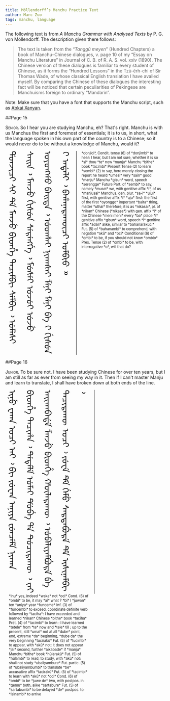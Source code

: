 ```yaml
---
title: Möllendorff’s Manchu Practice Text
author: Marc Zuo
tags: manchu, language
---
```


<style> .manchu { font-family: 'Abkai Xanyan', 'Noto Sans Mongolian'; font-weight:
normal; display: inline-block; font-size: 2em; line-height: 2em; writing-mode:
vertical-lr; -webkit-writing-mode: vertical-lr; -o-writing-mode: vertical-lr;
-ms-writing-mode: tb-lr; writing-mode: tb-lr; vertical-align: text-top;
border-right: 1px solid #000; }
.glossary { display: inline-block; font-size: 80%; width: 50%; vertical-align:
text-top; padding-left: 1em; }
.smallcaps { font-variant: small-caps; } </style>

The following text is from *A Manchu Grammar with Analysed Texts* by P. G. von
Möllendorff. The description given there follows:

>The text is taken from the “*Tanggū meyen*” (Hundred Chapters) a book of
Manchu–Chinese dialogues, v. page 10 of my “Essay on Manchu Literature” in
Journal of C. B. of R. A. S. vol. xxiv (1890). The Chinese version of these
dialogues is familiar to every student of Chinese, as it forms the “Hundred
Lessons” in the Tzū-êrh-chi of Sir Thomas Wade, of whose classical English
translation I have availed myself. By comparing the Chinese of these dialogues
the interesting fact will be noticed that certain peculiarities of Pekingese
are Manchuisms foreign to ordinary “Mandarin”.

Note: Make sure that you have a font that supports the Manchu script, such
as [Abkai Xanyan](http://abkai.net/core/en/sibe/sibe-fonts/).

##Page 15

<span class="smallcaps">Senior.</span> So I hear you are studying Manchu, eh?
That's right. Manchu is with us Manchus the first and foremost of essentials;
it is to us, in short, what the language spoken in his own part of the country
is to a Chinese; so it would never do to be without a knowledge of Manchu,
would it?

<div class="manchu" style="height:640px;"> ᡩᠣᠨᠵᡳᠴᡳ ᠰᡳ ᡨᡝ ᠮᠠᠨᠵᡠ ᠪᡳᡨ᠌ᡥᡝ ᡨᠠᠴᡳᠮᠪᡳ ᠰᡝᠮᠪᡳ ᠈  
ᡠᠮᡝᠰᡳ ᠰᠠᡳᠨ ᠈ ᠮᠠᠨᠵᡠ ᡤᡳᠰᡠᠨ ᠰᡝᡵᡝᠩᡤᡝ ᠈ ᠮᡠᠰᡝᡳ ᡠᠵᡠᡳ  
ᡠᠵᡠ ᠣᠶᠣᠩᡤᠣ ᠪᠠᡳᡨᠠ ᠈ ᡠᡨᡥᠠᡳ ᠨᡳᡴᠠᠰᠠᡳ ᠮᡝᠨᡳ ᠮᡝᠨᡳ ᠪᠠ  
 ᡳ ᡤᡳᠰᡠᠨ  ᡳ ᠠᡩᠠᠯᡳ ᠈ ᠪᠠᡥᠠᠨᠠᡵᠠᡴᡡᠴᡳ ᠣᠮᠪᡳᠣ ᠉ </div>

<div class="glossary">*donjici*, Condit. tense (6) of *donjimbi* to hear:
I hear, but I am not sure, whether it is so  
*si* thou  
*te* now  
*manju* Manchu  
*bithe* book  
*tacimbi* Present Tense (2) to learn  
*sembi* (2) to say, here merely closing the report he heard  
*umesi* very  
*sain* good  
*manju* Manchu  
*gisun* word, speech  
*serengge* Future Part. of *sembi* to say, namely  
*musei* we, with genitive affix *i*, of us  
*manjusai* Manchus, gen. plur. *sa-i*  
*ujui* first, with genitive affix *i*  
*uju* first: the first of the first  
*oyonggo* important  
*baita* thing, matter  
*uthai* therefore, it is as  
*nikasai*, pl. of *nikan* Chinese (*nikasa*) with gen. affix *i* of the Chinese  
*meni meni* every  
*ba* place  
*i* genitive affix  
*gisun* word, speech  
*i* genitive affix  
*adali* alike, similar to  
*bahanarakūci* Fut. (5) of *bahanambi* to comprehend, with negation *akū* and
*oci* Conditional (6) of *ombi* to be, if you should not know  
*ombio* Pres. Tense (2) of *ombi* to be, with interrogative *o*, will that
do?</div>

##Page 16

<span class="smallcaps">Junior.</span> To be sure not. I have been studying
Chinese for over ten years, but I am still as far as ever from seeing my way in
it. Then if I can't master Manju and learn to translate, I shall have broken
down at both ends of the line.

<div class="manchu" style="height:640px;">ᡳᠨᡠ ᠸᠠᡴᠠ ᠣᠴᡳ ᠠᡳ ᠈ ᠪᡳ ᠵᡠᠸᠠᠨ ᠠᠨᡳᠶᠠ ᡶᡠᠨᠴᡝᠮᡝ ᠨᡳᡴᠠᠨ  
ᠪᡳᡨ᠌ᡥᡝ ᡨᠠᠴᡳᡥᠠ ᠈ ᡨᡝᡨᡝᠯᡝ ᡠᠮᠠᡳ ᡩᡠᠪᡝ ᡩᠠ ᡨᡠᠴᡳᡵᠠᡴᡡ ᠈  
ᠵᠠᡳ ᠠᡳᡴᠠᠪᠠᡩᡝ ᠮᠠᠨᠵᡠ ᠪᡳᡨ᠌ᡥᡝ ᡥᡡᠯᠠᡵᠠᡴᡡ ᠈ ᡠᠪᠠᠯᡳᠶᠠᠮᠪᡠᡵᡝ   
ᠪᡝ ᡨᠠᠴᡳᡵᠠᡴᡡ ᠣᠴᡳ ᠈ ᠵᡠᠸᡝ ᡩᡝ ᡤᡝᠮᡠ ᠰᠠᡵᡨᠠᠪᡠᡵᡝ ᡩᡝ ᡳᠰᡳᠨᠠᠮᠪᡳ ᠈</div>

<div class="glossary">*inu* yes, indeed  
*waka* not  
*oci* Cond. (6) of *ombi* to be, it may  
*ai* what ?  
*bi* I  
*juwan* ten  
*aniya* year  
*funceme* Inf. (3) of *funcembi* to exceed, coordinate definite verb followed
by *taciha*: I have exceeded and learned  
*nikan* Chinese  
*bithe* book  
*taciha* Pret. (4) of *tacimbi* to learn : I have learned  
*tetele* from *te* now and *tele* till ; up to the present, still  
*umai* not at all  
*dube* point, end, extreme  
*da* beginning, *dube da* the very beginning  
*tucirakū* Fut. (5) of *tucimbi* to appear, with *akū* not: it does not appear  
*jai* second, further  
*aikabade* if  
*manju* Manchu  
*bithe* book  
*hūlarakū* Fut. (5) of *hūlambi* to read, to study, with *akū* not: shall
not study  
*ubaliyambure* Fut. partic. (5) of *ubaliyambumbi* to translate  
*be* accusative affix  
*tacirakū* Fut. (5) of *tacimbi* to learn with *akū* not  
*oci* Cond. (6) of *ombi* to be  
*juwe de* two, with postpos. in  
*gemu* both, alike  
*sartabure* Fut. (5) of *sartabumbi* to be delayed  
*de* postpos. to  
*isinambi* to arrive</div>
